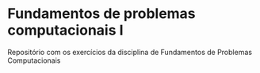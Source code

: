 # Fundamentos de problemas computacionais I
Repositório com os exercícios da disciplina de Fundamentos de Problemas Computacionais

